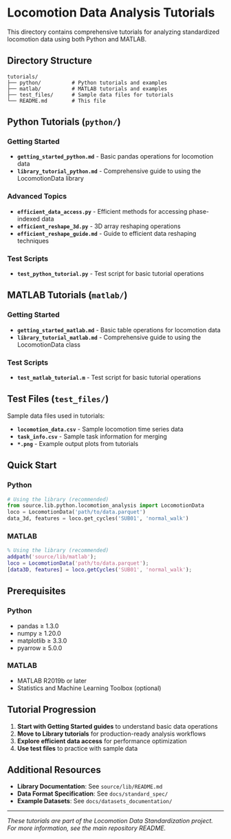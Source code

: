 # Locomotion Data Analysis Tutorials

This directory contains comprehensive tutorials for analyzing standardized locomotion data using both Python and MATLAB.

## Directory Structure

```
tutorials/
├── python/          # Python tutorials and examples
├── matlab/          # MATLAB tutorials and examples
├── test_files/      # Sample data files for tutorials
└── README.md        # This file
```

## Python Tutorials (`python/`)

### Getting Started
- **`getting_started_python.md`** - Basic pandas operations for locomotion data
- **`library_tutorial_python.md`** - Comprehensive guide to using the LocomotionData library

### Advanced Topics
- **`efficient_data_access.py`** - Efficient methods for accessing phase-indexed data
- **`efficient_reshape_3d.py`** - 3D array reshaping operations
- **`efficient_reshape_guide.md`** - Guide to efficient data reshaping techniques

### Test Scripts
- **`test_python_tutorial.py`** - Test script for basic tutorial operations

## MATLAB Tutorials (`matlab/`)

### Getting Started
- **`getting_started_matlab.md`** - Basic table operations for locomotion data
- **`library_tutorial_matlab.md`** - Comprehensive guide to using the LocomotionData class

### Test Scripts
- **`test_matlab_tutorial.m`** - Test script for basic tutorial operations

## Test Files (`test_files/`)

Sample data files used in tutorials:
- **`locomotion_data.csv`** - Sample locomotion time series data
- **`task_info.csv`** - Sample task information for merging
- **`*.png`** - Example output plots from tutorials

## Quick Start

### Python
```python
# Using the library (recommended)
from source.lib.python.locomotion_analysis import LocomotionData
loco = LocomotionData('path/to/data.parquet')
data_3d, features = loco.get_cycles('SUB01', 'normal_walk')
```

### MATLAB
```matlab
% Using the library (recommended)
addpath('source/lib/matlab');
loco = LocomotionData('path/to/data.parquet');
[data3D, features] = loco.getCycles('SUB01', 'normal_walk');
```

## Prerequisites

### Python
- pandas ≥ 1.3.0
- numpy ≥ 1.20.0
- matplotlib ≥ 3.3.0
- pyarrow ≥ 5.0.0

### MATLAB
- MATLAB R2019b or later
- Statistics and Machine Learning Toolbox (optional)

## Tutorial Progression

1. **Start with Getting Started guides** to understand basic data operations
2. **Move to Library tutorials** for production-ready analysis workflows
3. **Explore efficient data access** for performance optimization
4. **Use test files** to practice with sample data

## Additional Resources

- **Library Documentation**: See `source/lib/README.md`
- **Data Format Specification**: See `docs/standard_spec/`
- **Example Datasets**: See `docs/datasets_documentation/`

---

*These tutorials are part of the Locomotion Data Standardization project. For more information, see the main repository README.*